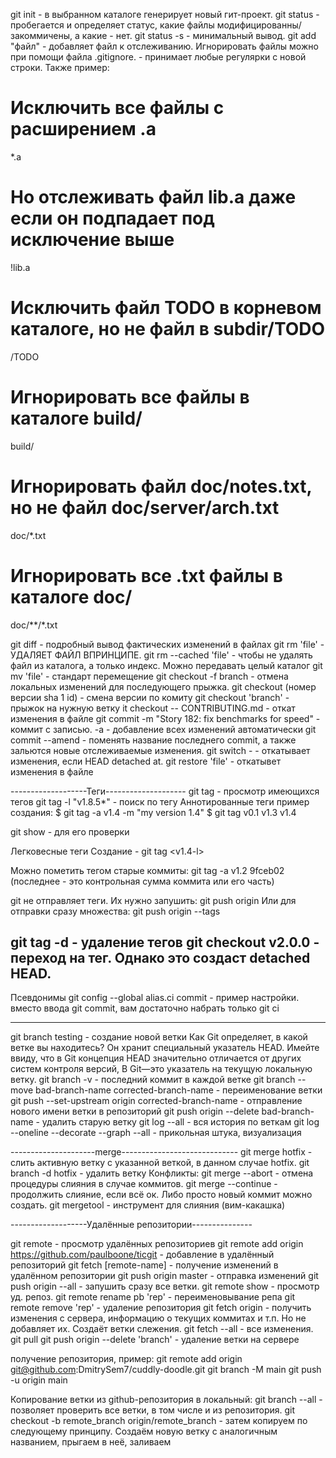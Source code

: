 git init - в выбранном каталоге генерирует новый гит-проект.
git status - пробегается и определяет статус, какие файлы модифицированны/закоммичены, а какие - нет. git status -s - минимальный вывод.
git add "файл" - добавляет файл к отслеживанию. 
Игнорировать файлы можно при помощи файла .gitignore. - принимает любые регулярки с новой строки.
Также пример:
# Исключить все файлы с расширением .a
*.a

# Но отслеживать файл lib.a даже если он подпадает под исключение выше
!lib.a

# Исключить файл TODO в корневом каталоге, но не файл в subdir/TODO
/TODO

# Игнорировать все файлы в каталоге build/
build/

# Игнорировать файл doc/notes.txt, но не файл doc/server/arch.txt
doc/*.txt

# Игнорировать все .txt файлы в каталоге doc/
doc/**/*.txt

git diff - подробный вывод фактических изменений в файлах
git rm 'file' - УДАЛЯЕТ ФАЙЛ ВПРИНЦИПЕ.  git rm --cached 'file' - чтобы не удалять файл из каталога, а только индекс. Можно передавать целый каталог
git mv 'file' - стандарт перемещение
git checkout -f branch - отмена локальных изменений для последующего прыжка.
git checkout (номер версии sha 1 id) - смена версии по комиту
git checkout 'branch' - прыжок на нужную ветку
it checkout -- CONTRIBUTING.md - откат изменения в файле
git commit -m "Story 182: fix benchmarks for speed" - коммит с записью. -a - добавление всех изменений автоматически
git commit --amend - поменять название последнего commit, а также зальются новые отслеживаемые изменения.
git switch -     - откатывает изменения, если HEAD detached at.
git restore 'file' - откатывет изменения в файле

-------------------Теги--------------------
git tag - просмотр имеющихся тегов
git tag -l "v1.8.5*" - поиск по тегу
Аннотированные теги пример создания:
$ git tag -a v1.4 -m "my version 1.4"
$ git tag
v0.1
v1.3
v1.4

git show <tag> - для его проверки

Легковесные теги
Создание - git tag <v1.4-l>

Можно пометить тегом старые коммиты:
git tag -a v1.2 9fceb02 (последнее - это контрольная сумма коммита или его часть)

git не отправляет теги. Их нужно запушить:
git push origin <tagname>
Или для отправки сразу множества:
git push origin --tags

git tag -d <tagname> - удаление тегов
git checkout v2.0.0 - переход на тег. Однако это создаст detached HEAD. 
--------------------------------
Псевдонимы
git config --global alias.ci commit - пример настройки. вместо ввода git commit, вам достаточно набрать только git ci



-----------------------------------
git branch testing - создание новой ветки
Как Git определяет, в какой ветке вы находитесь? Он хранит специальный указатель HEAD. 
Имейте ввиду, что в Git концепция HEAD значительно отличается от других систем контроля версий,
В Git—это указатель на текущую локальную ветку.
git branch -v - последний коммит в каждой ветке
git branch --move bad-branch-name corrected-branch-name - переименование ветки
git push --set-upstream origin corrected-branch-name - отправление нового имени ветки в репозиторий
git push origin --delete bad-branch-name - удалить старую ветку
git log --all - вся история по веткам
git log --oneline --decorate --graph --all - прикольная штука, визуализация


---------------------merge-----------------------------
git merge hotfix - слить активную ветку с указанной веткой, в данном случае hotfix.
git branch -d hotfix - удалить ветку
Конфликты:
git merge --abort - отмена процедуры слияния в случае коммитов.
git merge --continue - продолжить слияние, если всё ок. Либо просто новый коммит можно создать.
git mergetool - инструмент для слияния (вим-какашка)


-------------------Удалённые репозитории---------------

git remote - просмотр удалённых репозиториев
git remote add origin https://github.com/paulboone/ticgit - добавление в удалённый репозиторий
git fetch [remote-name] - получение изменений в удалённом репозитории
git push origin master - отправка изменений
git push origin --all - запушить сразу все ветки.
git remote show <remote> - просмотр уд. репоз.
git remote rename pb 'rep' - переименовывание репа
git remote remove 'rep' - удаление репозитория
git fetch origin - получить изменения с сервера, информацию о текущих коммитах и т.п. Но не добавляет их. Создаёт ветки слежения.
git fetch --all - все изменения.
git pull
git push origin --delete 'branch' - удаление ветки на сервере

получение репозитория, пример:
git remote add origin git@github.com:DmitrySem7/cuddly-doodle.git
git branch -M main
git push -u origin main


Копирование ветки из github-репозитория в локальный:
git branch --all - позволяет проверить все ветки, в том числе и из репозитория.
git checkout -b remote_branch origin/remote_branch - затем копируем по следующему принципу. Создаём новую ветку с аналогичным названием, прыгаем в неё, заливаем
